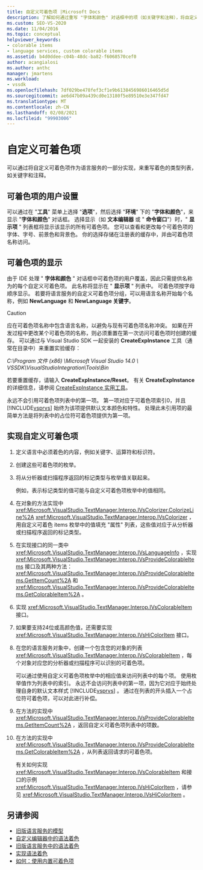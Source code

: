 ```yaml
---
title: 自定义可着色项 |Microsoft Docs
description: 了解如何通过重写 "字体和颜色" 对话框中的项（如关键字和注释），将自定义可着色项创建为语言服务的一部分。
ms.custom: SEO-VS-2020
ms.date: 11/04/2016
ms.topic: conceptual
helpviewer_keywords:
- colorable items
- language services, custom colorable items
ms.assetid: b4d0ddee-c04b-48dc-ba82-f6068570cef0
author: acangialosi
ms.author: anthc
manager: jmartens
ms.workload:
- vssdk
ms.openlocfilehash: 7df029be478fef3cf1e9b6138456986016465d5d
ms.sourcegitcommit: ae6d47b09a439cd0e13180f5e89510e3e347fd47
ms.translationtype: MT
ms.contentlocale: zh-CN
ms.lasthandoff: 02/08/2021
ms.locfileid: "99903006"
---
```

# <a name="custom-colorable-items"></a>自定义可着色项
可以通过将自定义可着色项作为语言服务的一部分实现，来重写着色的类型列表，如关键字和注释。

## <a name="user-settings-of-colorable-items"></a>可着色项的用户设置
 可以通过在 "**工具**" 菜单上选择 "**选项**"，然后选择 "**环境**" 下的 "**字体和颜色**"，来显示 "**字体和颜色**" 对话框。 选择显示（如 **文本编辑器** 或 " **命令窗口**"）时，" **显示项** " 列表框将显示该显示的所有可着色项。 您可以查看和更改每个可着色项的字体、字号、前景色和背景色。 你的选择存储在注册表的缓存中，并由可着色项名称访问。

## <a name="presentation-of-colorable-items"></a>可着色项的显示
 由于 IDE 处理 " **字体和颜色** " 对话框中可着色项的用户覆盖，因此只需提供名称为的每个自定义可着色项。 此名称将显示在 " **显示项** " 列表中。 可着色项按字母顺序显示。 若要将语言服务的自定义可着色项分组，可以用语言名称开始每个名称，例如 **NewLanguage** 和 **NewLanguage 关键字**。

> [!CAUTION]
> 应在可着色项名称中包含语言名称，以避免与现有可着色项名称冲突。 如果在开发过程中更改某个可着色项的名称，则必须重置在第一次访问可着色项时创建的缓存。 可以通过与 Visual Studio SDK 一起安装的 **CreateExpInstance** 工具（通常在目录中）来重置实验缓存：
>
> *C:\Program 文件 (x86) \Microsoft Visual Studio 14.0 \ VSSDK\VisualStudioIntegration\Tools\Bin*
>
> 若要重置缓存，请输入 **CreateExpInstance/Reset**。 有关 **CreateExpInstance** 的详细信息，请参阅 [CreateExpInstance 实用工具](../../extensibility/internals/createexpinstance-utility.md)。

 永远不会引用可着色项列表中的第一项。 第一项对应于可着色项索引0，并且 [!INCLUDE[vsprvs](../../code-quality/includes/vsprvs_md.md)] 始终为该项提供默认文本颜色和特性。 处理此未引用项的最简单方法是将列表中的占位符可着色项提供为第一项。

## <a name="implement-custom-colorable-items"></a>实现自定义可着色项

1. 定义语言中必须着色的内容，例如关键字、运算符和标识符。

2. 创建这些可着色项的枚举。

3. 将从分析器或扫描程序返回的标记类型与枚举值关联起来。

    例如，表示标记类型的值可能与自定义可着色项枚举中的值相同。

4. 在对象的方法实现中 <xref:Microsoft.VisualStudio.TextManager.Interop.IVsColorizer.ColorizeLine%2A> <xref:Microsoft.VisualStudio.TextManager.Interop.IVsColorizer> ，用自定义可着色 items 枚举中的值填充 "属性" 列表，这些值对应于从分析器或扫描程序返回的标记类型。

5. 在实现接口的同一类中 <xref:Microsoft.VisualStudio.TextManager.Interop.IVsLanguageInfo> ，实现 <xref:Microsoft.VisualStudio.TextManager.Interop.IVsProvideColorableItems> 接口及其两种方法： <xref:Microsoft.VisualStudio.TextManager.Interop.IVsProvideColorableItems.GetItemCount%2A> 和 <xref:Microsoft.VisualStudio.TextManager.Interop.IVsProvideColorableItems.GetColorableItem%2A> 。

6. 实现 <xref:Microsoft.VisualStudio.TextManager.Interop.IVsColorableItem> 接口。

7. 如果要支持24位或高颜色值，还需要实现 <xref:Microsoft.VisualStudio.TextManager.Interop.IVsHiColorItem> 接口。

8. 在您的语言服务对象中，创建一个包含您的对象的列表 <xref:Microsoft.VisualStudio.TextManager.Interop.IVsColorableItem> ，每个对象对应您的分析器或扫描程序可以识别的可着色项。

    可以通过使用自定义可着色项枚举中的相应值来访问列表中的每个项。 使用枚举值作为列表中的索引。 永远不会访问列表中的第一项，因为它对应于始终处理自身的默认文本样式 [!INCLUDE[vsprvs](../../code-quality/includes/vsprvs_md.md)] 。 通过在列表的开头插入一个占位符可着色项，可以对此进行补偿。

9. 在方法的实现中 <xref:Microsoft.VisualStudio.TextManager.Interop.IVsProvideColorableItems.GetItemCount%2A> ，返回自定义可着色项列表中的项数。

10. 在方法的实现中 <xref:Microsoft.VisualStudio.TextManager.Interop.IVsProvideColorableItems.GetColorableItem%2A> ，从列表返回请求的可着色项。

    有关如何实现 <xref:Microsoft.VisualStudio.TextManager.Interop.IVsColorableItem> 和接口的示例 <xref:Microsoft.VisualStudio.TextManager.Interop.IVsHiColorItem> ，请参见 <xref:Microsoft.VisualStudio.TextManager.Interop.IVsHiColorItem> 。

## <a name="see-also"></a>另请参阅
- [旧版语言服务的模型](../../extensibility/internals/model-of-a-legacy-language-service.md)
- [自定义编辑器中的语法着色](../../extensibility/syntax-coloring-in-custom-editors.md)
- [旧版语言服务中的语法着色](../../extensibility/internals/syntax-coloring-in-a-legacy-language-service.md)
- [实现语法着色](../../extensibility/internals/implementing-syntax-coloring.md)
- [如何：使用内置可着色项](../../extensibility/internals/how-to-use-built-in-colorable-items.md)
